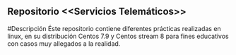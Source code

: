 ## Repositorio <<Servicios Telemáticos>>
#Descripción
Éste repositorio contiene diferentes prácticas realizadas en linux, en su distribución Centos 7.9 y Centos stream 8 para fines educativos con casos muy allegados a la realidad.
